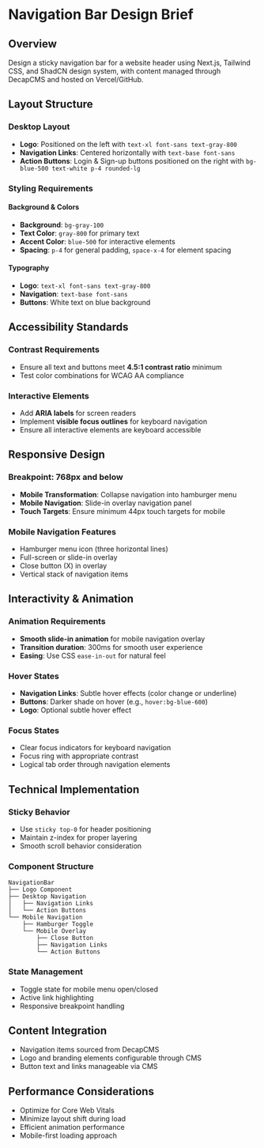 # Navigation Bar Design Brief

## Overview
Design a sticky navigation bar for a website header using Next.js, Tailwind CSS, and ShadCN design system, with content managed through DecapCMS and hosted on Vercel/GitHub.

## Layout Structure

### Desktop Layout
- **Logo**: Positioned on the left with `text-xl font-sans text-gray-800`
- **Navigation Links**: Centered horizontally with `text-base font-sans`
- **Action Buttons**: Login & Sign-up buttons positioned on the right with `bg-blue-500 text-white p-4 rounded-lg`

### Styling Requirements

#### Background & Colors
- **Background**: `bg-gray-100`
- **Text Color**: `gray-800` for primary text
- **Accent Color**: `blue-500` for interactive elements
- **Spacing**: `p-4` for general padding, `space-x-4` for element spacing

#### Typography
- **Logo**: `text-xl font-sans text-gray-800`
- **Navigation**: `text-base font-sans`
- **Buttons**: White text on blue background

## Accessibility Standards

### Contrast Requirements
- Ensure all text and buttons meet **4.5:1 contrast ratio** minimum
- Test color combinations for WCAG AA compliance

### Interactive Elements
- Add **ARIA labels** for screen readers
- Implement **visible focus outlines** for keyboard navigation
- Ensure all interactive elements are keyboard accessible

## Responsive Design

### Breakpoint: 768px and below
- **Mobile Transformation**: Collapse navigation into hamburger menu
- **Mobile Navigation**: Slide-in overlay navigation panel
- **Touch Targets**: Ensure minimum 44px touch targets for mobile

### Mobile Navigation Features
- Hamburger menu icon (three horizontal lines)
- Full-screen or slide-in overlay
- Close button (X) in overlay
- Vertical stack of navigation items

## Interactivity & Animation

### Animation Requirements
- **Smooth slide-in animation** for mobile navigation overlay
- **Transition duration**: 300ms for smooth user experience
- **Easing**: Use CSS `ease-in-out` for natural feel

### Hover States
- **Navigation Links**: Subtle hover effects (color change or underline)
- **Buttons**: Darker shade on hover (e.g., `hover:bg-blue-600`)
- **Logo**: Optional subtle hover effect

### Focus States
- Clear focus indicators for keyboard navigation
- Focus ring with appropriate contrast
- Logical tab order through navigation elements

## Technical Implementation

### Sticky Behavior
- Use `sticky top-0` for header positioning
- Maintain z-index for proper layering
- Smooth scroll behavior consideration

### Component Structure
```
NavigationBar
├── Logo Component
├── Desktop Navigation
│   ├── Navigation Links
│   └── Action Buttons
└── Mobile Navigation
    ├── Hamburger Toggle
    └── Mobile Overlay
        ├── Close Button
        ├── Navigation Links
        └── Action Buttons
```

### State Management
- Toggle state for mobile menu open/closed
- Active link highlighting
- Responsive breakpoint handling

## Content Integration
- Navigation items sourced from DecapCMS
- Logo and branding elements configurable through CMS
- Button text and links manageable via CMS

## Performance Considerations
- Optimize for Core Web Vitals
- Minimize layout shift during load
- Efficient animation performance
- Mobile-first loading approach